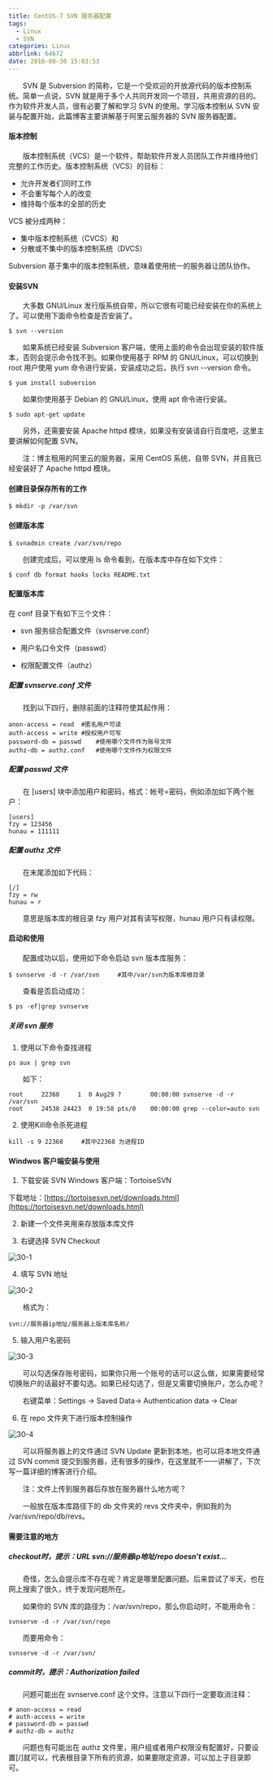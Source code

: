 ```yaml
---
title: CentOS-7 SVN 服务器配置
tags:
  - Linux
  - SVN
categories: Linux
abbrlink: 64672
date: 2016-08-30 15:03:53
---
```


　　SVN 是 Subversion 的简称，它是一个受欢迎的开放源代码的版本控制系统。简单一点说，SVN 就是用于多个人共同开发同一个项目，共用资源的目的。作为软件开发人员，很有必要了解和学习 SVN 的使用。学习版本控制从 SVN 安装与配置开始，此篇博客主要讲解基于阿里云服务器的 SVN 服务器配置。

<!-- more --> 

#### 版本控制

　　版本控制系统（VCS）是一个软件，帮助软件开发人员团队工作并维持他们完整的工作历史。版本控制系统（VCS）的目标：

- 允许开发者们同时工作
- 不会重写每个人的改变
- 维持每个版本的全部的历史

VCS 被分成两种：

- 集中版本控制系统（CVCS）和
- 分散或不集中的版本控制系统（DVCS）

Subversion 基于集中的版本控制系统，意味着使用统一的服务器让团队协作。

#### 安装SVN

　　大多数 GNU/Linux 发行版系统自带，所以它很有可能已经安装在你的系统上了。可以使用下面命令检查是否安装了。

```shell
$ svn --version
```

　　如果系统已经安装 Subversion 客户端，使用上面的命令会出现安装的软件版本，否则会提示命令找不到。如果你使用基于 RPM 的 GNU/Linux，可以切换到 root 用户使用 yum 命令进行安装，安装成功之后，执行 svn --version 命令。

```shell
$ yum install subversion
```

　　如果你使用基于 Debian 的 GNU/Linux，使用 apt 命令进行安装。

```shell
$ sudo apt-get update
```

　　另外，还需要安装 Apache httpd 模块，如果没有安装请自行百度吧，这里主要讲解如何配置 SVN。

　　注：博主租用的阿里云的服务器，采用 CentOS 系统，自带 SVN，并且我已经安装好了 Apache httpd 模块。

#### 创建目录保存所有的工作

```shell
$ mkdir -p /var/svn
```

#### 创建版本库

```shell
$ svnadmin create /var/svn/repo
```

　　创建完成后，可以使用 ls 命令看到，在版本库中存在如下文件：

```shell
$ conf db format hooks locks README.txt
```

#### 配置版本库

在 conf 目录下有如下三个文件：


- svn 服务综合配置文件（svnserve.conf）

- 用户名口令文件（passwd）

- 权限配置文件（authz）


##### 配置 svnserve.conf 文件

　　找到以下四行，删除前面的注释符使其起作用：

```
anon-access = read  #匿名用户可读
auth-access = write #授权用户可写
password-db = passwd    #使用哪个文件作为账号文件
authz-db = authz.conf   #使用哪个文件作为权限文件
```

##### 配置 passwd 文件

　　在 [users] 块中添加用户和密码，格式：帐号=密码，例如添加如下两个账户：

```
[users]
fzy = 123456
hunau = 111111
```

##### 配置 authz 文件

　　在末尾添加如下代码：

```
[/]
fzy = rw
hunau = r
```

　　意思是版本库的根目录 fzy 用户对其有读写权限，hunau 用户只有读权限。


#### 启动和使用

　　配置成功以后，使用如下命令启动 svn 版本库服务：

```shell
$ svnserve -d -r /var/svn     #其中/var/svn为版本库根目录
```

　　查看是否启动成功：

```shell
$ ps -ef|grep svnserve
```

##### 关闭 svn 服务

1. 使用以下命令查找进程 

```shell
ps aux | grep svn
```

　　如下：
```
root     22368     1  0 Aug29 ?        00:00:00 svnserve -d -r /var/svn
root     24538 24423  0 19:58 pts/0    00:00:00 grep --color=auto svn
```

2. 使用Kill命令杀死进程 

```shell
kill -s 9 22368     #其中22368 为进程ID
```

#### Windwos 客户端安装与使用

1. 下载安装 SVN Windows 客户端：TortoiseSVN

下载地址：[https://tortoisesvn.net/downloads.html](https://tortoisesvn.net/downloads.html)

2. 新建一个文件夹用来存放版本库文件

3. 右键选择 SVN Checkout

![30-1](http://fzy-blog.oss-cn-shenzhen.aliyuncs.com/2016/8/30-1.png)

4. 填写 SVN 地址

![30-2](http://fzy-blog.oss-cn-shenzhen.aliyuncs.com/2016/8/30-2.png)

　　格式为：

```
svn://服务器ip地址/服务器上版本库名称/
```

5. 输入用户名密码

![30-3](http://fzy-blog.oss-cn-shenzhen.aliyuncs.com/2016/8/30-3.png)

　　可以勾选保存账号密码，如果你只用一个账号的话可以这么做，如果需要经常切换账户的话最好不要勾选。如果已经勾选了，但是又需要切换账户，怎么办呢？

　　右键菜单：Settings -> Saved Data-> Authentication data -> Clear

6. 在 repo 文件夹下进行版本控制操作

![30-4](http://fzy-blog.oss-cn-shenzhen.aliyuncs.com/2016/8/30-4.png)

　　可以将服务器上的文件通过 SVN Update 更新到本地，也可以将本地文件通过 SVN commit 提交到服务器，还有很多的操作，在这里就不一一讲解了，下次写一篇详细的博客进行介绍。

　　注：文件上传到服务器后存放在服务器什么地方呢？

　　一般放在版本库路径下的 db 文件夹的 revs 文件夹中，例如我的为 /var/svn/repo/db/revs。

#### 需要注意的地方

##### checkout时，提示：URL svn://服务器ip地址/repo doesn't exist...

　　奇怪，怎么会提示库不存在呢？肯定是哪里配置问题。后来尝试了半天，也在网上搜索了很久，终于发现问题所在。

　　如果你的 SVN 库的路径为：/var/svn/repo，那么你启动时，不能用命令：

```shell
svnserve -d -r /var/svn/repo
```

　　而要用命令：
```shell
svnserve -d -r /var/svn/
```

##### commit时，提示：Authorization failed

　　问题可能出在 svnserve.conf 这个文件。注意以下四行一定要取消注释：

```
# anon-access = read
# auth-access = write
# password-db = passwd
# authz-db = authz
```

　　问题也有可能出在 authz 文件里，用户组或者用户权限没有配置好，只要设置[/]就可以，代表根目录下所有的资源，如果要限定资源，可以加上子目录即可。




